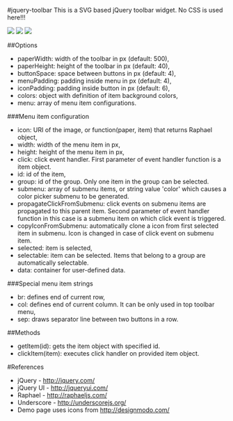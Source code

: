 #jquery-toolbar
This is a SVG based jQuery toolbar widget. No CSS is used here!!!

<img src="https://raw.github.com/mpod/jquery-toolbar/master/demo1.png"/>
<img src="https://raw.github.com/mpod/jquery-toolbar/master/demo2.png"/>
<img src="https://raw.github.com/mpod/jquery-toolbar/master/demo3.png"/>

##Options
* paperWidth: width of the toolbar in px (default: 500),
* paperHeight: height of the toolbar in px (default: 40),
* buttonSpace: space between buttons in px (default: 4),
* menuPadding: padding inside menu in px (default: 4),
* iconPadding: padding inside button in px (default: 6),
* colors: object with definition of item background colors,
* menu: array of menu item configurations.

###Menu item configuration
* icon: URI of the image, or function(paper, item) that returns Raphael 
object,
* width: width of the menu item in px,
* height: height of the menu item in px,
* click: click event handler. First parameter of event handler function is 
a item object.
* id: id of the item,
* group: id of the group. Only one item in the group can be selected.
* submenu: array of submenu items, or string value 'color' which causes a color
picker submenu to be generated.
* propagateClickFromSubmenu: click events on submenu items are propagated 
to this parent item. Second parameter of event handler function in this case is 
a submenu item on which click event is triggered.
* copyIconFromSubmenu: automatically clone a icon from first selected item 
in submenu. Icon is changed in case of click event on submenu item.
* selected: item is selected,
* selectable: item can be selected. Items that belong to a group are 
automatically selectable.
* data: container for user-defined data.

###Special menu item strings
* br: defines end of current row,
* col: defines end of current column. It can be only used in top toolbar menu,
* sep: draws separator line between two buttons in a row.

##Methods
* getItem(id): gets the item object with specified id.
* clickItem(item): executes click handler on provided item object.

#References
* jQuery - http://jquery.com/
* jQuery UI - http://jqueryui.com/
* Raphael - http://raphaeljs.com/
* Underscore - http://underscorejs.org/
* Demo page uses icons from http://designmodo.com/

